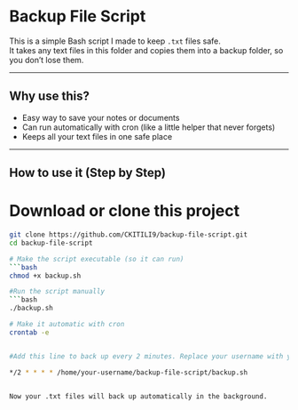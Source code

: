 # Backup File Script

This is a simple Bash script I made to keep `.txt` files safe.  
It takes any text files in this folder and copies them into a backup folder, so you don’t lose them.  

---

## Why use this?
- Easy way to save your notes or documents  
- Can run automatically with cron (like a little helper that never forgets)  
- Keeps all your text files in one safe place  

---

## How to use it (Step by Step)

# Download or clone this project
```bash 
git clone https://github.com/CKITILI9/backup-file-script.git
cd backup-file-script

# Make the script executable (so it can run)
```bash
chmod +x backup.sh

#Run the script manually
```bash
./backup.sh

# Make it automatic with cron
crontab -e


#Add this line to back up every 2 minutes. Replace your username with your own

*/2 * * * * /home/your-username/backup-file-script/backup.sh


Now your .txt files will back up automatically in the background.
 


